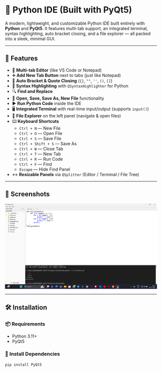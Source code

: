 # 🐍 Python IDE (Built with PyQt5)

A modern, lightweight, and customizable Python IDE built entirely with **Python** and **PyQt5**. It features multi-tab support, an integrated terminal, syntax highlighting, auto bracket closing, and a file explorer — all packed into a sleek, minimal GUI.

---

## 🚀 Features

- 📄 **Multi-tab Editor** (like VS Code or Notepad)
- ➕ **Add New Tab Button** next to tabs (just like Notepad)
- 🧠 **Auto Bracket & Quote Closing** (`{}`, `""`, `''`, `()`, `[]`)
- 🎨 **Syntax Highlighting** with `QSyntaxHighlighter` for Python
- 🔍 **Find and Replace**
- 💾 **Open, Save, Save As, New File** functionality
- ▶️ **Run Python Code** inside the IDE
- 🖥️ **Integrated Terminal** with real-time input/output (supports `input()`)
- 📁 **File Explorer** on the left panel (navigate & open files)
- ⌨️ **Keyboard Shortcuts**
  - `Ctrl + N` — New File
  - `Ctrl + O` — Open File
  - `Ctrl + S` — Save File
  - `Ctrl + Shift + S` — Save As
  - `Ctrl + W` — Close Tab
  - `Ctrl + T` — New Tab
  - `Ctrl + R` — Run Code
  - `Ctrl + F` — Find
  - `Escape` — Hide Find Panel
- ↔️ **Resizable Panels** via `QSplitter` (Editor / Terminal / File Tree)

---

## 📸 Screenshots

![Python IDE Screenshot](resources/ide.png)

---

## 🛠️ Installation

### 📦 Requirements

- Python 3.11+
- PyQt5

### 🔧 Install Dependencies

```bash
pip install PyQt5
